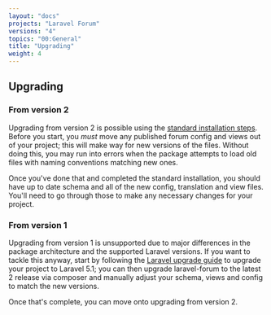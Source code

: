 ```yaml
---
layout: "docs"
projects: "Laravel Forum"
versions: "4"
topics: "00:General"
title: "Upgrading"
weight: 4
---
```


## Upgrading

### From version 2

Upgrading from version 2 is possible using the [standard installation steps](/docs/laravel-forum/4/installation/). Before you start, you *must* move any published forum config and views out of your project; this will make way for new versions of the files. Without doing this, you may run into errors when the package attempts to load old files with naming conventions matching new ones.

Once you've done that and completed the standard installation, you should have up to date schema and all of the new config, translation and view files. You'll need to go through those to make any necessary changes for your project.

### From version 1

Upgrading from version 1 is unsupported due to major differences in the package architecture and the supported Laravel versions. If you want to tackle this anyway, start by following the [Laravel upgrade guide](http://laravel.com/docs/5.1/upgrade) to upgrade your project to Laravel 5.1; you can then upgrade laravel-forum to the latest 2 release via composer and manually adjust your schema, views and config to match the new versions.

Once that's complete, you can move onto upgrading from version 2.
